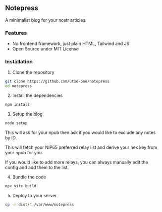 ## Notepress

A minimalist blog for your nostr articles.

### Features

- No frontend framework, just plain HTML, Tailwind and JS
- Open Source under MIT License

### Installation

1. Clone the repository

```bash
git clone https://github.com/utxo-one/notepress
cd notepress
```

2. Install the dependencies

```bash
npm install
```

3. Setup the blog

```bash
node setup
```

This will ask for your npub then ask if you would like to exclude any notes by ID.

This will fetch your NIP65 preferred relay list and derive your hex key from your npub for you.

If you would like to add more relays, you can always manually edit the config and add them to the list.

4. Bundle the code

```bash
npx vite build
```

5. Deploy to your server

```bash
cp -r dist/* /var/www/notepress
```
